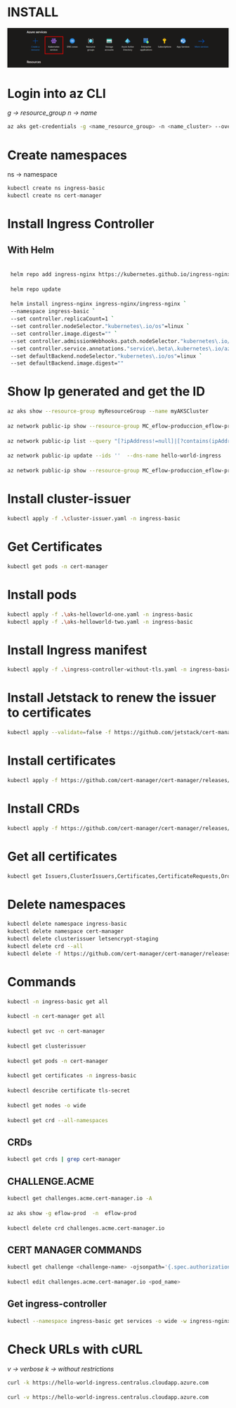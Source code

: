 # INSTALL

![image.png](/kubernetes_service.png)

# Login into az CLI

_g -> resource_group
n -> name_

```sh
az aks get-credentials -g <name_resource_group> -n <name_cluster> --overwrite-existing
```

# Create namespaces

ns -> namespace

```sh
kubectl create ns ingress-basic
kubectl create ns cert-manager
```

# Install Ingress Controller

## With Helm

```sh

 helm repo add ingress-nginx https://kubernetes.github.io/ingress-nginx

 helm repo update

 helm install ingress-nginx ingress-nginx/ingress-nginx `
 --namespace ingress-basic `
 --set controller.replicaCount=1 `
 --set controller.nodeSelector."kubernetes\.io/os"=linux `
 --set controller.image.digest="" `
 --set controller.admissionWebhooks.patch.nodeSelector."kubernetes\.io/os"=linux `
 --set controller.service.annotations."service\.beta\.kubernetes\.io/azure-load-balancer-health-probe-request-path"=/healthz ` --set controller.admissionWebhooks.patch.image.digest="" `
 --set defaultBackend.nodeSelector."kubernetes\.io/os"=linux `
 --set defaultBackend.image.digest=""
```

# Show Ip generated and get the ID

```sh
az aks show --resource-group myResourceGroup --name myAKSCluster

az network public-ip show --resource-group MC_eflow-produccion_eflow-produccion_centralus  --ids ''

az network public-ip list --query "[?ipAddress!=null]|[?contains(ipAddress, 'xx.xxx.x.xxx')].[id]" --output tsv

az network public-ip update --ids ''  --dns-name hello-world-ingress

az network public-ip show --resource-group MC_eflow-produccion_eflow-produccion_centralus --id '' --query "{fqdn: dnsSettings.fqdn, address: ipAddress}"
```

# Install cluster-issuer

```sh
kubectl apply -f .\cluster-issuer.yaml -n ingress-basic
```

# Get Certificates

```sh
kubectl get pods -n cert-manager
```

# Install pods

```sh
kubectl apply -f .\aks-helloworld-one.yaml -n ingress-basic
kubectl apply -f .\aks-helloworld-two.yaml -n ingress-basic
```

# Install Ingress manifest

```sh
kubectl apply -f .\ingress-controller-without-tls.yaml -n ingress-basic
```

# Install Jetstack to renew the issuer to certificates

```sh
kubectl apply --validate=false -f https://github.com/jetstack/cert-manager/releases/download/v1.0.4/cert-manager.yaml
```

# Install certificates

```sh
kubectl apply -f https://github.com/cert-manager/cert-manager/releases/download/v1.8.2/cert-manager.yaml -n cert-manager
```

# Install CRDs

```sh
kubectl apply -f https://github.com/cert-manager/cert-manager/releases/download/v1.9.1/cert-manager.crds.yaml
```

# Get all certificates

```sh
kubectl get Issuers,ClusterIssuers,Certificates,CertificateRequests,Orders,Challenges --all-namespaces
```

# Delete namespaces

```sh
kubectl delete namespace ingress-basic
kubectl delete namespace cert-manager
kubectl delete clusterissuer letsencrypt-staging
kubectl delete crd --all
kubectl delete -f https://github.com/cert-manager/cert-manager/releases/download/vX.Y.Z/cert-manager.yaml
```

# Commands

```sh
kubectl -n ingress-basic get all

kubectl -n cert-manager get all

kubectl get svc -n cert-manager

kubectl get clusterissuer

kubectl get pods -n cert-manager

kubectl get certificates -n ingress-basic

kubectl describe certificate tls-secret

kubectl get nodes -o wide

kubectl get crd --all-namespaces
```

## CRDs

```sh
kubectl get crds | grep cert-manager
```

## CHALLENGE.ACME

```sh
kubectl get challenges.acme.cert-manager.io -A

az aks show -g eflow-prod  -n  eflow-prod

kubectl delete crd challenges.acme.cert-manager.io
```

## CERT MANAGER COMMANDS

```sh
kubectl get challenge <challenge-name> -ojsonpath='{.spec.authorizationURL}'

kubectl edit challenges.acme.cert-manager.io <pod_name>
```

## Get ingress-controller

```sh
kubectl --namespace ingress-basic get services -o wide -w ingress-nginx-controller
```

# Check URLs with cURL

_v -> verbose
k -> without restrictions_

```sh
curl -k https://hello-world-ingress.centralus.cloudapp.azure.com

curl -v https://hello-world-ingress.centralus.cloudapp.azure.com
```
